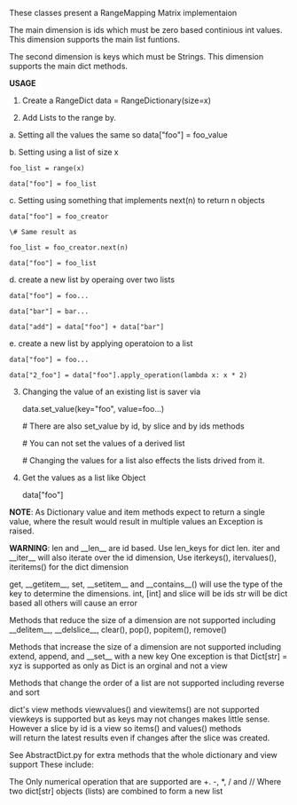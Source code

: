 These classes present a RangeMapping Matrix implementaion

The main dimension is ids which must be zero based continious int values.
This dimension supports the main list funtions.

The second dimension is keys which must be Strings.
This dimension supports the main dict methods.

**USAGE**
1. Create a RangeDict
    data = RangeDictionary(size=x)

2. Add Lists to the range by.

a. Setting all the values the same so
    data["foo"] = foo_value

b. Setting using a list of size x

    foo_list = range(x)

    data["foo"] = foo_list          

c. Setting using something that implements next(n) to return n objects

    data["foo"] = foo_creator

    \# Same result as

    foo_list = foo_creator.next(n)

    data["foo"] = foo_list          

d. create a new list by operaing over two lists

    data["foo"] = foo...

    data["bar"] = bar...

    data["add"] = data["foo"] + data["bar"]
    

e. create a new list by applying operatoion to a list

    data["foo"] = foo...

    data["2_foo"] = data["foo"].apply_operation(lambda x: x * 2)        

3.  Changing the value of an existing list is saver via

    data.set_value(key="foo", value=foo...)      

    \# There are also set_value by id, by slice and by ids methods    

    \# You can not set the values of a derived list
    
    \# Changing the values for a list also effects the lists drived from it.
    
4. Get the values as a list like Object
   
   data["foo"]          
    
    
**NOTE**: As Dictionary value and item methods expect to return a single value,
where the result would result in multiple values an Exception is raised.

**WARNING**:
len and \_\_len\_\_ are id based. Use len_keys for dict len.
iter and \_\_iter\_\_ will also iterate over the id dimension,
Use iterkeys(), itervalues(), iteritems() for the dict dimension

get, \_\_getitem\_\_, set, \_\_setitem\_\_ and \_\_contains\_\_() 
 will use the type of the key to determine the dimensions. 
int, \[int\] and slice will be ids
str will be dict based all others will cause an error

Methods that reduce the size of a dimension are not supported
including \_\_delitem\_\_, \_\_delslice\_\_, clear(), pop(), popitem(), remove()

Methods that increase the size of a dimension are not supported
including extend, append, and \_\_set\_\_ with a new key
One exception is that Dict[str] = xyz is supported as only as Dict is an orginal and not a view

Methods that change the order of a list are not supported
including reverse and sort

dict's view methods viewvalues() and viewitems() are not supported
viewkeys is supported but as keys may not changes makes little sense.
However a slice by id is a view so items() and values() methods  
will return the latest results even if changes after the slice was created.

See AbstractDict.py for extra methods that the whole dictionary and view support
These include:

The Only numerical operation that are supported are +. -, *, / and //
Where two dict[str] objects (lists) are combined to form a new list  
